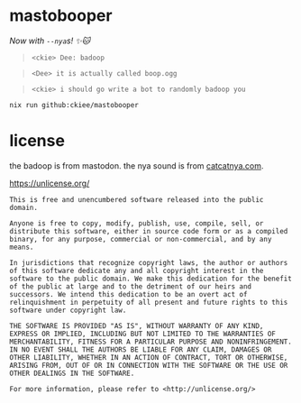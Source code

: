 # mastobooper

*Now with `--nya`s! ✨🐱*

> `<ckie> Dee: badoop`

> `<Dee> it is actually called boop.ogg`

> `<ckie> i should go write a bot to randomly badoop you`

`nix run github:ckiee/mastobooper`

# license
the badoop is from mastodon. the nya sound is from [catcatnya.com](https://catcatnya.com/sounds/boop.ogg).

https://unlicense.org/
```
This is free and unencumbered software released into the public domain.

Anyone is free to copy, modify, publish, use, compile, sell, or
distribute this software, either in source code form or as a compiled
binary, for any purpose, commercial or non-commercial, and by any
means.

In jurisdictions that recognize copyright laws, the author or authors
of this software dedicate any and all copyright interest in the
software to the public domain. We make this dedication for the benefit
of the public at large and to the detriment of our heirs and
successors. We intend this dedication to be an overt act of
relinquishment in perpetuity of all present and future rights to this
software under copyright law.

THE SOFTWARE IS PROVIDED "AS IS", WITHOUT WARRANTY OF ANY KIND,
EXPRESS OR IMPLIED, INCLUDING BUT NOT LIMITED TO THE WARRANTIES OF
MERCHANTABILITY, FITNESS FOR A PARTICULAR PURPOSE AND NONINFRINGEMENT.
IN NO EVENT SHALL THE AUTHORS BE LIABLE FOR ANY CLAIM, DAMAGES OR
OTHER LIABILITY, WHETHER IN AN ACTION OF CONTRACT, TORT OR OTHERWISE,
ARISING FROM, OUT OF OR IN CONNECTION WITH THE SOFTWARE OR THE USE OR
OTHER DEALINGS IN THE SOFTWARE.

For more information, please refer to <http://unlicense.org/>
```

